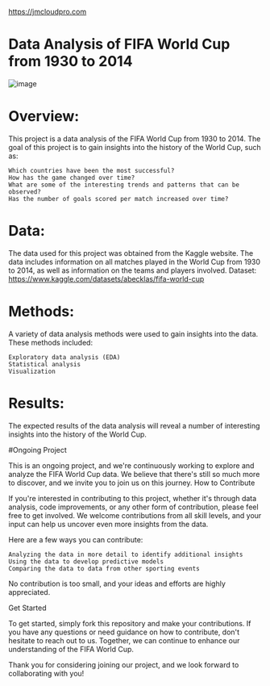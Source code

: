 https://jmcloudpro.com

# Data Analysis of FIFA World Cup from 1930 to 2014


![image](https://github.com/jmdtanalyst/Data_Analysis_FIFA_World_Cup/assets/147097604/d92d078a-c96a-469d-94a9-34d6416d7b96)

# Overview:

This project is a data analysis of the FIFA World Cup from 1930 to 2014. The goal of this project is to gain insights into the history of the World Cup, such as:

    Which countries have been the most successful?
    How has the game changed over time?
    What are some of the interesting trends and patterns that can be observed?
    Has the number of goals scored per match increased over time?

# Data:

The data used for this project was obtained from the Kaggle website. The data includes information on all matches played in the World Cup from 1930 to 2014, as well as information on the teams and players involved.
Dataset: https://www.kaggle.com/datasets/abecklas/fifa-world-cup


# Methods:

A variety of data analysis methods were used to gain insights into the data. These methods included:

    Exploratory data analysis (EDA)
    Statistical analysis
    Visualization

# Results:

The expected results of the data analysis will reveal a number of interesting insights into the history of the World Cup. 


#Ongoing Project

This is an ongoing project, and we're continuously working to explore and analyze the FIFA World Cup data. We believe that there's still so much more to discover, and we invite you to join us on this journey.
How to Contribute

If you're interested in contributing to this project, whether it's through data analysis, code improvements, or any other form of contribution, please feel free to get involved. We welcome contributions from all skill levels, and your input can help us uncover even more insights from the data.

Here are a few ways you can contribute:

    Analyzing the data in more detail to identify additional insights
    Using the data to develop predictive models
    Comparing the data to data from other sporting events

No contribution is too small, and your ideas and efforts are highly appreciated.

Get Started

To get started, simply fork this repository and make your contributions. If you have any questions or need guidance on how to contribute, don't hesitate to reach out to us. Together, we can continue to enhance our understanding of the FIFA World Cup.

Thank you for considering joining our project, and we look forward to collaborating with you!
